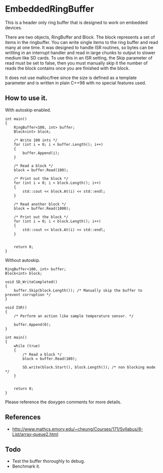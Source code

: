 # EmbeddedRingBuffer
This is a header only ring buffer that is designed to work on embedded devices.

There are two objects, RingBuffer and Block. The block represents a set of items in the ringbuffer. You can write single items to the ring buffer and read many at one time. It was designed to handle ISR routines, so bytes can be writting in an interrupt handler and read in large chunks to output to slower medium like SD cards. To use this in an ISR setting, the Skip parameter of read must be set to false, then you must manually skip it the number of reads the block contains once you are finished with the block.

It does not use malloc/free since the size is defined as a template parameter and is written in plain C++98 with no special features used.

## How to use it.

With autoskip enabled.
```
int main()
{
    RingBuffer<100, int> buffer;
    Block<int> block;

    /* Write 100 ints */
    for (int i = 0; i < buffer.Length(); i++)
    {
        buffer.Append(i);
    }

    /* Read a block */
    block = buffer.Read(100);

    /* Print out the block */
    for (int i = 0; i < block.Length(); i++)
    {
        std::cout << block.At(i) << std::endl;
    }

    /* Read another block */
    block = buffer.Read(1000);

    /* Print out the block */
    for (int i = 0; i < block.Length(); i++)
    {
        std::cout << block.At(i) << std::endl;
    }


    return 0;
}
```

Without autoskip.
```
RingBuffer<100, int> buffer;
Block<int> block;

void SD_WriteCompleted()
{
    buffer.Skip(block.Length()); /* Manually skip the buffer to prevent corruption */
}

void ISR()
{
    /* Perform an action like sample temperature sensor. */

    buffer.Append(0);
}

int main()
{
    while (true)
    {
        /* Read a block */
        block = buffer.Read(100);

        SD.write(block.Start(), block.Length()); /* non blocking mode */
    }


    return 0;
}
```


Please reference the doxygen comments for more details.


## References
  - http://www.mathcs.emory.edu/~cheung/Courses/171/Syllabus/8-List/array-queue2.html

## Todo
  - Test the buffer thoroughly to debug.
  - Benchmark it.
